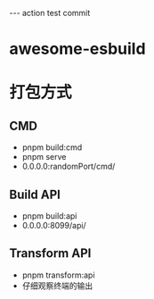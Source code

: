 --- action test commit
# awesome-esbuild

# 打包方式
## CMD
* pnpm build:cmd
* pnpm serve
* 0.0.0.0:randomPort/cmd/

## Build API
* pnpm build:api
* 0.0.0.0:8099/api/

## Transform API
* pnpm transform:api
* 仔细观察终端的输出
